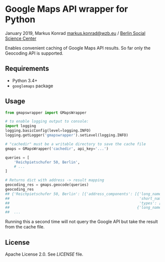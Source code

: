 # Google Maps API wrapper for Python

January 2019, Markus Konrad <markus.konrad@wzb.eu> / [Berlin Social Science Center](https://www.wzb.eu/en)

Enables convenient caching of Google Maps API results. So far only the Geocoding API is supported.

## Requirements

- Python 3.4+
- `googlemaps` package

## Usage

```python
from gmapswrapper import GMapsWrapper

# to enable logging output to console:
import logging 
logging.basicConfig(level=logging.INFO)
logging.getLogger('gmapswrapper').setLevel(logging.INFO)

# "cachedir" must be a writable directory to save the cache file
gmaps = GMapsWrapper('cachedir', api_key='...')

queries = [
    'Reichpietschufer 50, Berlin',
    # ...
]

# Returns dict with address -> result mapping
geocoding_res = gmaps.geocode(queries)
geocoding_res
## {'Reichpietschufer 50, Berlin': [{'address_components': [{'long_name': '50',
##                                                           'short_name': '50',
##                                                           'types': ['street_number']},
##                                                          {'long_name': 'Reichpietschufer',
##  ...
```

Running this a second time will not query the Google API but take the result from the cache file.

## License

Apache License 2.0. See *LICENSE* file.
